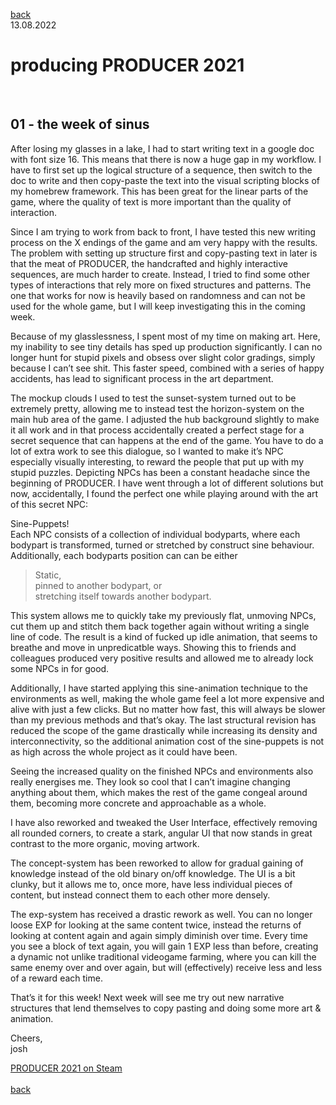 [back](thinking)<br>
13.08.2022
<h1>producing PRODUCER 2021</h1><br>
<h2>01 - the week of sinus</h2>

After losing my glasses in a lake, I had to start writing text in a google doc with font size 16. This means that there is now a huge gap in my workflow. I have to first set up the logical structure of a sequence, then switch to the doc to write and then copy-paste the text into the visual scripting blocks of my homebrew framework.
This has been great for the linear parts of the game, where the quality of text is more important than the quality of interaction.

Since I am trying to work from back to front, I have tested this new writing process on the X endings of the game and am very happy with the results.
The problem with setting up structure first and copy-pasting text in later is that the meat of PRODUCER, the handcrafted and highly interactive sequences, are much harder to create. Instead, I tried to find some other types of interactions that rely more on fixed structures and patterns. The one that works for now is heavily based on randomness and can not be used for the whole game, but I will keep investigating this in the coming week.

Because of my glasslessness, I spent most of my time on making art. Here, my inability to see tiny details has sped up production significantly. I can no longer hunt for stupid pixels and obsess over slight color gradings, simply because I can’t see shit.
This faster speed, combined with a series of happy accidents, has lead to significant process in the art department. 

The mockup clouds I used to test the sunset-system turned out to be extremely pretty, allowing me to instead test the horizon-system on the main hub area of the game. I adjusted the hub background slightly to make it all work and in that process accidentally created a perfect stage for a secret  sequence that can happens at the end of the game. You have to do a lot of extra work to see this dialogue, so I wanted to make it’s NPC especially visually interesting, to reward the people that put up with my stupid puzzles.
Depicting NPCs has been a constant headache since the beginning of PRODUCER. I have went through a lot of different solutions but now, accidentally, I found the perfect one while playing around with the art of this secret NPC:

Sine-Puppets!<br>
Each NPC consists of a collection of individual bodyparts, where each bodypart is transformed, turned or stretched by construct sine behaviour. Additionally, each bodyparts position can can be either

>Static,<br>
>pinned to another bodypart, or<br>
>stretching itself towards another bodypart.<br>

This system allows me to quickly take my previously flat, unmoving NPCs, cut them up and stitch them back together again without writing a single line of code.
The result is a kind of fucked up idle animation, that seems to breathe and move in unpredicatble ways. Showing this to friends and colleagues produced very positive results and allowed me to already lock some NPCs in for good.

Additionally, I have started applying this sine-animation technique to the environments as well, making the whole game feel a lot more expensive and alive with just a few clicks.
But no matter how fast, this will always be slower than my previous methods and that’s okay. The last structural revision has reduced the scope of the game drastically while increasing its density and interconnectivity, so the additional animation cost of the sine-puppets is not as high across the whole project as it could have been.

Seeing the increased quality on the finished NPCs and environments also really energises me. They look so cool that I can’t imagine changing anything about them, which makes the rest of the game congeal around them, becoming more concrete and approachable as a whole.

I have also reworked and tweaked the User Interface, effectively removing all rounded corners, to create a stark, angular UI that now stands in great contrast to the more organic, moving artwork.

The concept-system has been reworked to allow for gradual gaining of knowledge instead of the old binary on/off knowledge. The UI is a bit clunky, but it allows me to, once more, have less individual pieces of content, but instead connect them to each other more densely.

The exp-system has received a drastic rework as well. You can no longer loose EXP for looking at the same content twice, instead the returns of looking at content again and again simply diminish over time. Every time you see a block of text again, you will gain 1 EXP less than before, creating a dynamic not unlike traditional videogame farming, where you can kill the same enemy over and over again, but will (effectively) receive less and less of a reward each time.

That’s it for this week!
Next week will see me try out new narrative structures that lend themselves to copy pasting and doing some more art & animation.

Cheers,<br>
josh

<a href="https://store.steampowered.com/app/1667320/PRODUCER_2021/?beta=1" target="_blank">PRODUCER 2021 on Steam</a><br>
<br>
[back](thinking)
